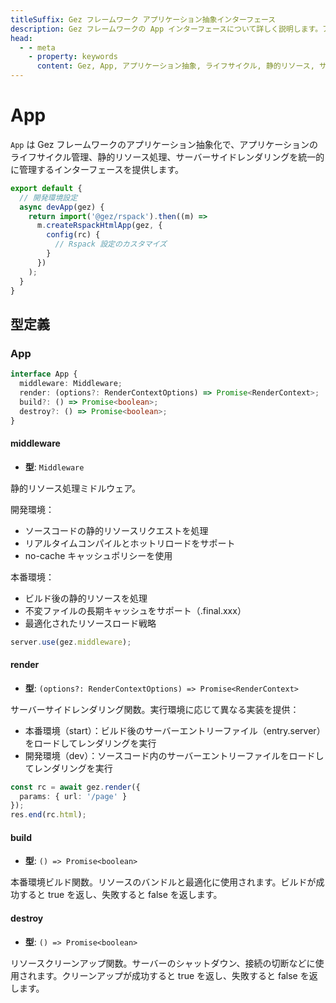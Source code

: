 ```yaml
---
titleSuffix: Gez フレームワーク アプリケーション抽象インターフェース
description: Gez フレームワークの App インターフェースについて詳しく説明します。アプリケーションのライフサイクル管理、静的リソース処理、サーバーサイドレンダリング機能をカバーし、開発者がアプリケーションのコア機能を理解し使用するのを支援します。
head:
  - - meta
    - property: keywords
      content: Gez, App, アプリケーション抽象, ライフサイクル, 静的リソース, サーバーサイドレンダリング, API
---
```


# App

`App` は Gez フレームワークのアプリケーション抽象化で、アプリケーションのライフサイクル管理、静的リソース処理、サーバーサイドレンダリングを統一的に管理するインターフェースを提供します。

```ts title="entry.node.ts"
export default {
  // 開発環境設定
  async devApp(gez) {
    return import('@gez/rspack').then((m) =>
      m.createRspackHtmlApp(gez, {
        config(rc) {
          // Rspack 設定のカスタマイズ
        }
      })
    );
  }
}
```

## 型定義
### App

```ts
interface App {
  middleware: Middleware;
  render: (options?: RenderContextOptions) => Promise<RenderContext>;
  build?: () => Promise<boolean>;
  destroy?: () => Promise<boolean>;
}
```

#### middleware

- **型**: `Middleware`

静的リソース処理ミドルウェア。

開発環境：
- ソースコードの静的リソースリクエストを処理
- リアルタイムコンパイルとホットリロードをサポート
- no-cache キャッシュポリシーを使用

本番環境：
- ビルド後の静的リソースを処理
- 不変ファイルの長期キャッシュをサポート（.final.xxx）
- 最適化されたリソースロード戦略

```ts
server.use(gez.middleware);
```

#### render

- **型**: `(options?: RenderContextOptions) => Promise<RenderContext>`

サーバーサイドレンダリング関数。実行環境に応じて異なる実装を提供：
- 本番環境（start）：ビルド後のサーバーエントリーファイル（entry.server）をロードしてレンダリングを実行
- 開発環境（dev）：ソースコード内のサーバーエントリーファイルをロードしてレンダリングを実行

```ts
const rc = await gez.render({
  params: { url: '/page' }
});
res.end(rc.html);
```

#### build

- **型**: `() => Promise<boolean>`

本番環境ビルド関数。リソースのバンドルと最適化に使用されます。ビルドが成功すると true を返し、失敗すると false を返します。

#### destroy

- **型**: `() => Promise<boolean>`

リソースクリーンアップ関数。サーバーのシャットダウン、接続の切断などに使用されます。クリーンアップが成功すると true を返し、失敗すると false を返します。